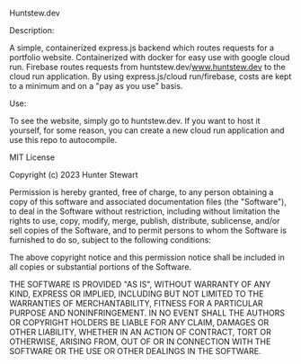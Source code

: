 Huntstew.dev

Description:

A simple, containerized express.js backend which routes requests for a portfolio website. Containerized with docker for easy use with google cloud run. Firebase routes requests from huntstew.dev/www.huntstew.dev to the cloud run application. By using express.js/cloud run/firebase, costs are kept to a minimum and on a "pay as you use" basis.

Use:

To see the website, simply go to huntstew.dev. If you want to host it yourself, for some reason, you can create a new cloud run application and use this repo to autocompile.

MIT License

Copyright (c) 2023 Hunter Stewart

Permission is hereby granted, free of charge, to any person obtaining a copy
of this software and associated documentation files (the "Software"), to deal
in the Software without restriction, including without limitation the rights
to use, copy, modify, merge, publish, distribute, sublicense, and/or sell
copies of the Software, and to permit persons to whom the Software is
furnished to do so, subject to the following conditions:

The above copyright notice and this permission notice shall be included in all
copies or substantial portions of the Software.

THE SOFTWARE IS PROVIDED "AS IS", WITHOUT WARRANTY OF ANY KIND, EXPRESS OR
IMPLIED, INCLUDING BUT NOT LIMITED TO THE WARRANTIES OF MERCHANTABILITY,
FITNESS FOR A PARTICULAR PURPOSE AND NONINFRINGEMENT. IN NO EVENT SHALL THE
AUTHORS OR COPYRIGHT HOLDERS BE LIABLE FOR ANY CLAIM, DAMAGES OR OTHER
LIABILITY, WHETHER IN AN ACTION OF CONTRACT, TORT OR OTHERWISE, ARISING FROM,
OUT OF OR IN CONNECTION WITH THE SOFTWARE OR THE USE OR OTHER DEALINGS IN THE
SOFTWARE.
